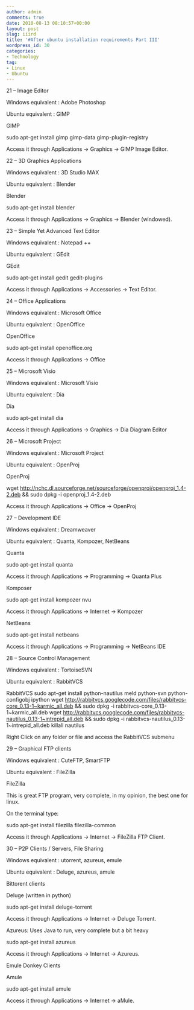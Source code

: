 ```yaml
---
author: admin
comments: true
date: 2010-08-13 08:10:57+00:00
layout: post
slug: iiird
title: '#After ubuntu installation requirements Part III'
wordpress_id: 30
categories:
- Technology
tag:
- Linux
- Ubuntu
---
```


21 – Image Editor

Windows equivalent : Adobe Photoshop

Ubuntu equivalent : GIMP

GIMP

sudo apt-get install gimp gimp-data gimp-plugin-registry

Access it through Applications → Graphics → GIMP Image Editor.

22 – 3D Graphics Applications

Windows equivalent : 3D Studio MAX

Ubuntu equivalent : Blender

Blender

sudo apt-get install blender

Access it through Applications → Graphics → Blender (windowed).

23 – Simple Yet Advanced Text Editor

Windows equivalent : Notepad ++

Ubuntu equivalent : GEdit

GEdit

sudo apt-get install gedit gedit-plugins

Access it through Applications → Accessories → Text Editor.

24 – Office Applications

Windows equivalent : Microsoft Office

Ubuntu equivalent : OpenOffice

OpenOffice

sudo apt-get install openoffice.org

Access it through Applications → Office

25 – Microsoft Visio

Windows equivalent : Microsoft Visio

Ubuntu equivalent : Dia

Dia

sudo apt-get install dia

Access it through Applications → Graphics → Dia Diagram Editor

26 – Microsoft Project

Windows equivalent : Microsoft Project

Ubuntu equivalent : OpenProj

OpenProj

wget http://nchc.dl.sourceforge.net/sourceforge/openproj/openproj_1.4-2.deb && sudo dpkg -i openproj_1.4-2.deb

Access it through Applications → Office → OpenProj

27 – Development IDE

Windows equivalent : Dreamweaver

Ubuntu equivalent : Quanta, Kompozer, NetBeans

Quanta

sudo apt-get install quanta

Access it through Applications → Programming → Quanta Plus

Komposer

sudo apt-get install kompozer nvu

Access it through Applications → Internet → Kompozer

NetBeans

sudo apt-get install netbeans

Access it through Applications → Programming → NetBeans IDE

28 – Source Control Management

Windows equivalent : TortoiseSVN

Ubuntu equivalent : RabbitVCS

RabbitVCS
sudo apt-get install python-nautilus meld python-svn python-configobj ipython
wget  http://rabbitvcs.googlecode.com/files/rabbitvcs-core_0.13-1~karmic_all.deb  && sudo dpkg -i rabbitvcs-core_0.13-1~karmic_all.deb
wget  http://rabbitvcs.googlecode.com/files/rabbitvcs-nautilus_0.13-1~intrepid_all.deb  && sudo dpkg -i rabbitvcs-nautilus_0.13-1~intrepid_all.deb
killall nautilus

Right Click on any folder or file and access the RabbitVCS submenu

29 – Graphical FTP clients

Windows equivalent : CuteFTP, SmartFTP

Ubuntu equivalent : FileZilla

FileZilla

This is great FTP program, very complete, in my opinion, the best one for linux.

On the terminal type:

sudo apt-get install filezilla filezilla-common

Access it through Applications → Internet → FileZilla FTP Client.

30 – P2P Clients / Servers, File Sharing

Windows equivalent : utorrent, azureus, emule

Ubuntu equivalent : Deluge, azureus, amule

Bittorent clients

Deluge (written in python)

sudo apt-get install deluge-torrent

Access it through Applications → Internet → Deluge Torrent.

Azureus: Uses Java to run, very complete but a bit heavy

sudo apt-get install azureus

Access it through Applications → Internet → Azureus.

Emule Donkey Clients

Amule

sudo apt-get install amule

Access it through Applications → Internet → aMule.
